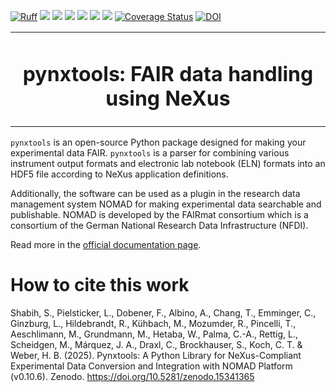 [![Ruff](https://img.shields.io/endpoint?url=https://raw.githubusercontent.com/astral-sh/ruff/main/assets/badge/v2.json)](https://github.com/astral-sh/ruff)
![](https://github.com/FAIRmat-NFDI/pynxtools/actions/workflows/pytest.yml/badge.svg)
![](https://github.com/FAIRmat-NFDI/pynxtools/actions/workflows/pylint.yml/badge.svg)
![](https://github.com/FAIRmat-NFDI/pynxtools/actions/workflows/publish.yml/badge.svg)
![](https://img.shields.io/pypi/pyversions/pynxtools)
![](https://img.shields.io/pypi/l/pynxtools)
![](https://img.shields.io/pypi/v/pynxtools)
[![Coverage Status](https://coveralls.io/repos/github/FAIRmat-NFDI/pynxtools/badge.svg?branch=master&kill_cache=1)](https://coveralls.io/github/FAIRmat-NFDI/pynxtools?branch=master)
[![DOI](https://zenodo.org/badge/DOI/10.5281/zenodo.1323437.svg)](https://doi.org/10.5281/zenodo.13862042)

<table align="center">
<tr><td align="center" width="10000">

# <strong> pynxtools: FAIR data handling using NeXus </strong>
</td></tr></table>


`pynxtools` is an open-source Python package designed for making your experimental data FAIR. `pynxtools` is a parser for combining various instrument output formats and electronic lab notebook (ELN) formats into an HDF5 file according to NeXus application definitions.

Additionally, the software can be used as a plugin in the research data management system NOMAD for making experimental data searchable and publishable. NOMAD is developed by the FAIRmat consortium which is a consortium of the German National Research Data Infrastructure (NFDI).

Read more in the [official documentation page](https://fairmat-nfdi.github.io/pynxtools/).

# How to cite this work

Shabih, S., Pielsticker, L., Dobener, F., Albino, A., Chang, T., Emminger, C., Ginzburg, L., Hildebrandt, R., Kühbach, M., Mozumder, R., Pincelli, T., Aeschlimann, M., Grundmann, M., Hetaba, W., Palma, C.-A., Rettig, L., Scheidgen, M., Márquez, J. A., Draxl, C., Brockhauser, S., Koch, C. T. & Weber, H. B. (2025). Pynxtools: A Python Library for NeXus-Compliant Experimental Data Conversion and Integration with NOMAD Platform (v0.10.6). Zenodo. https://doi.org/10.5281/zenodo.15341365